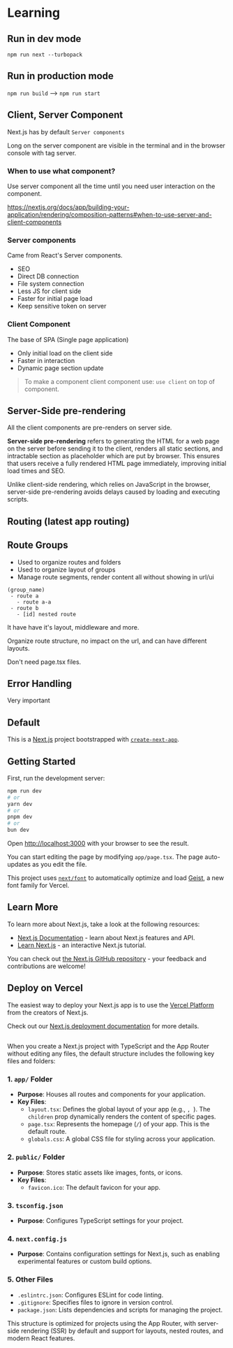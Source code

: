 # Learning

## Run in dev mode

`npm run next --turbopack`

## Run in production mode

`npm run build` --> `npm run start`

## Client, Server Component

Next.js has by default `Server components`

Long on the server component are visible in the terminal and in the browser console with tag server.

### When to use what component?

Use server component all the time until you need user interaction on the component.

https://nextjs.org/docs/app/building-your-application/rendering/composition-patterns#when-to-use-server-and-client-components

### Server components

Came from React's Server components.

- SEO
- Direct DB connection
- File system connection
- Less JS for client side
- Faster for initial page load
- Keep sensitive token on server

### Client Component

The base of SPA (Single page application)

- Only initial load on the client side
- Faster in interaction
- Dynamic page section update

> To make a component client component use: `use client` on top of component.

## Server-Side pre-rendering

All the client components are pre-renders on server side.

**Server-side pre-rendering** refers to generating the HTML for a web page on the server before sending it to the client, renders all static sections, and intractable section as placeholder which are put by browser. This ensures that users receive a fully rendered HTML page immediately, improving initial load times and SEO.

Unlike client-side rendering, which relies on JavaScript in the browser, server-side pre-rendering avoids delays caused by loading and executing scripts.

## Routing (latest app routing)

## Route Groups

- Used to organize routes and folders
- Used to organize layout of groups
- Manage route segments, render content all without showing in url/ui

```eg
(group_name)
 - route a
   - route a-a
 - route b
   - [id] nested route
```

It have have it's layout, middleware and more.

Organize route structure, no impact on the url, and can have different layouts.

Don't need page.tsx files.

## Error Handling

Very important

## Default

This is a [Next.js](https://nextjs.org) project bootstrapped with [`create-next-app`](https://nextjs.org/docs/app/api-reference/cli/create-next-app).

## Getting Started

First, run the development server:

```bash
npm run dev
# or
yarn dev
# or
pnpm dev
# or
bun dev
```

Open [http://localhost:3000](http://localhost:3000) with your browser to see the result.

You can start editing the page by modifying `app/page.tsx`. The page auto-updates as you edit the file.

This project uses [`next/font`](https://nextjs.org/docs/app/building-your-application/optimizing/fonts) to automatically optimize and load [Geist](https://vercel.com/font), a new font family for Vercel.

## Learn More

To learn more about Next.js, take a look at the following resources:

- [Next.js Documentation](https://nextjs.org/docs) - learn about Next.js features and API.
- [Learn Next.js](https://nextjs.org/learn) - an interactive Next.js tutorial.

You can check out [the Next.js GitHub repository](https://github.com/vercel/next.js) - your feedback and contributions are welcome!

## Deploy on Vercel

The easiest way to deploy your Next.js app is to use the [Vercel Platform](https://vercel.com/new?utm_medium=default-template&filter=next.js&utm_source=create-next-app&utm_campaign=create-next-app-readme) from the creators of Next.js.

Check out our [Next.js deployment documentation](https://nextjs.org/docs/app/building-your-application/deploying) for more details.

##

When you create a Next.js project with TypeScript and the App Router without editing any files, the default structure includes the following key files and folders:

### **1. `app/` Folder**

- **Purpose**: Houses all routes and components for your application.
- **Key Files**:
  - `layout.tsx`: Defines the global layout of your app (e.g., `, `). The `children` prop dynamically renders the content of specific pages.
  - `page.tsx`: Represents the homepage (`/`) of your app. This is the default route.
  - `globals.css`: A global CSS file for styling across your application.

### **2. `public/` Folder**

- **Purpose**: Stores static assets like images, fonts, or icons.
- **Key Files**:
  - `favicon.ico`: The default favicon for your app.

### **3. `tsconfig.json`**

- **Purpose**: Configures TypeScript settings for your project.

### **4. `next.config.js`**

- **Purpose**: Contains configuration settings for Next.js, such as enabling experimental features or custom build options.

### **5. Other Files**

- `.eslintrc.json`: Configures ESLint for code linting.
- `.gitignore`: Specifies files to ignore in version control.
- `package.json`: Lists dependencies and scripts for managing the project.

This structure is optimized for projects using the App Router, with server-side rendering (SSR) by default and support for layouts, nested routes, and modern React features.
